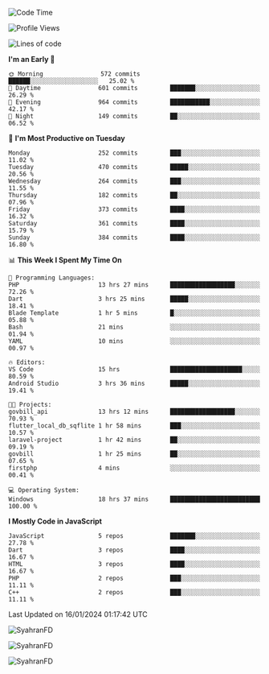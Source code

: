 <!--START_SECTION:waka-->
![Code Time](http://img.shields.io/badge/Code%20Time-127%20hrs%2034%20mins-blue)

![Profile Views](http://img.shields.io/badge/Profile%20Views-1-blue)

![Lines of code](https://img.shields.io/badge/From%20Hello%20World%20I%27ve%20Written-557.3%20thousand%20lines%20of%20code-blue)

**I'm an Early 🐤** 

```text
🌞 Morning                572 commits         ██████░░░░░░░░░░░░░░░░░░░   25.02 % 
🌆 Daytime                601 commits         ███████░░░░░░░░░░░░░░░░░░   26.29 % 
🌃 Evening                964 commits         ███████████░░░░░░░░░░░░░░   42.17 % 
🌙 Night                  149 commits         ██░░░░░░░░░░░░░░░░░░░░░░░   06.52 % 
```
📅 **I'm Most Productive on Tuesday** 

```text
Monday                   252 commits         ███░░░░░░░░░░░░░░░░░░░░░░   11.02 % 
Tuesday                  470 commits         █████░░░░░░░░░░░░░░░░░░░░   20.56 % 
Wednesday                264 commits         ███░░░░░░░░░░░░░░░░░░░░░░   11.55 % 
Thursday                 182 commits         ██░░░░░░░░░░░░░░░░░░░░░░░   07.96 % 
Friday                   373 commits         ████░░░░░░░░░░░░░░░░░░░░░   16.32 % 
Saturday                 361 commits         ████░░░░░░░░░░░░░░░░░░░░░   15.79 % 
Sunday                   384 commits         ████░░░░░░░░░░░░░░░░░░░░░   16.80 % 
```


📊 **This Week I Spent My Time On** 

```text
💬 Programming Languages: 
PHP                      13 hrs 27 mins      ██████████████████░░░░░░░   72.26 % 
Dart                     3 hrs 25 mins       █████░░░░░░░░░░░░░░░░░░░░   18.41 % 
Blade Template           1 hr 5 mins         █░░░░░░░░░░░░░░░░░░░░░░░░   05.88 % 
Bash                     21 mins             ░░░░░░░░░░░░░░░░░░░░░░░░░   01.94 % 
YAML                     10 mins             ░░░░░░░░░░░░░░░░░░░░░░░░░   00.97 % 

🔥 Editors: 
VS Code                  15 hrs              ████████████████████░░░░░   80.59 % 
Android Studio           3 hrs 36 mins       █████░░░░░░░░░░░░░░░░░░░░   19.41 % 

🐱‍💻 Projects: 
govbill_api              13 hrs 12 mins      ██████████████████░░░░░░░   70.93 % 
flutter_local_db_sqflite 1 hr 58 mins        ███░░░░░░░░░░░░░░░░░░░░░░   10.57 % 
laravel-project          1 hr 42 mins        ██░░░░░░░░░░░░░░░░░░░░░░░   09.19 % 
govbill                  1 hr 25 mins        ██░░░░░░░░░░░░░░░░░░░░░░░   07.65 % 
firstphp                 4 mins              ░░░░░░░░░░░░░░░░░░░░░░░░░   00.41 % 

💻 Operating System: 
Windows                  18 hrs 37 mins      █████████████████████████   100.00 % 
```

**I Mostly Code in JavaScript** 

```text
JavaScript               5 repos             ███████░░░░░░░░░░░░░░░░░░   27.78 % 
Dart                     3 repos             ████░░░░░░░░░░░░░░░░░░░░░   16.67 % 
HTML                     3 repos             ████░░░░░░░░░░░░░░░░░░░░░   16.67 % 
PHP                      2 repos             ███░░░░░░░░░░░░░░░░░░░░░░   11.11 % 
C++                      2 repos             ███░░░░░░░░░░░░░░░░░░░░░░   11.11 % 
```




 Last Updated on 16/01/2024 01:17:42 UTC
<!--END_SECTION:waka-->

<p align="left">
  <img src="https://github-readme-stats.vercel.app/api/top-langs?username=SyahranFD&layout=donut&hide=C%2B%2B,CMake,css&show_icons=true&locale=en&&theme=blueberry" alt="SyahranFD" />
</p>

<p align="left">
  <img src="https://github-readme-stats.vercel.app/api?username=SyahranFD&show_icons=true&locale=en&theme=blueberry" alt="SyahranFD" />
</p>

<p align="left">
  <img src="https://streak-stats.demolab.com/?user=SyahranFD&theme=blueberry" alt="SyahranFD"/>
</p>
